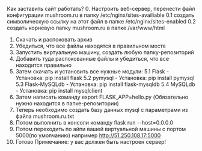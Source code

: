 Как заставить сайт работать?
0. Настроить веб-сервер, перенести файл конфигурации mushroom.ru в папку /etc/nginx/sites-availiable
  0.1 создать символическую ссылку на этот файл в папке /etc/nginx/sites-enabled
  0.2 создать корневую папку mushroom.ru в папке /var/www/html
1. Скачать и распоковать архив 
2. Убедиться, что все файлы находятся в правильном месте
3. Запустить виртуальную машину, создать любую папку-репозиторий
4. Добавить туда распокованные файлы и убедиться, что все находится правильно
5. Затем скачать и установить все нужные модули:
   5.1 Flask - Установка: pip install flask
   5.2 pymysql - Установка: pip install pymysql
   5.3 Flask-MySQLdb - Установка: pip install flask-mysqldb
   5.4 MySQLdb - Установка: pip install mysqlclient
6. Затем написать команду export FLASK_APP=hello.py (Обязательно нужно находится в папке-репозитории)
7. Теперь необходимо создать базу данных mysql с параметрами из файла mushroom.ru.txt
8. Потом выполнить в консоли команду flask run --host=0.0.0.0
9. Потом переходить по айпи вашей виртуальной машины с портом 5000(по умолчанию) например http://51.250.108.17:5000
10. Готово
Примечание: у вас должен быть настроен сервер!
